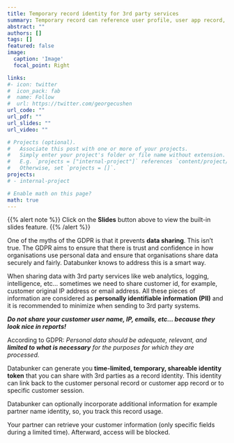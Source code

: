 ```yaml
---
title: Temporary record identity for 3rd party services
summary: Temporary record can reference user profile, user app record, or user session record.
abstract: ""
authors: []
tags: []
featured: false
image:
  caption: 'Image'
  focal_point: Right

links:
#- icon: twitter
#  icon_pack: fab
#  name: Follow
#  url: https://twitter.com/georgecushen
url_code: ""
url_pdf: ""
url_slides: ""
url_video: ""

# Projects (optional).
#   Associate this post with one or more of your projects.
#   Simply enter your project's folder or file name without extension.
#   E.g. `projects = ["internal-project"]` references `content/project/deep-learning/index.md`.
#   Otherwise, set `projects = []`.
projects:
# - internal-project

# Enable math on this page?
math: true
---
```


{{% alert note %}}
Click on the **Slides** button above to view the built-in slides feature.
{{% /alert %}}


One of the myths of the GDPR is that it prevents **data sharing**. This isn’t
true. The GDPR aims to ensure that there is trust and confidence in how
organisations use personal data and ensure that organisations share data
securely and fairly. Databunker knows to address this is a smart way.

When sharing data with 3rd party services like web analytics, logging, intelligence, etc... sometimes we need to
share customer id, for example, customer original IP address or email address. All these pieces of information
are considered as **personally identifiable information (PII)** and it is recommended to minimize when sending to 3rd party systems.

***Do not share your customer user name, IP, emails, etc... because they look nice in reports!***

According to GDPR: *Personal data should be adequate, relevant, and **limited to what is necessary** for the
purposes for which they are processed.*

Databunker can generate you **time-limited, temporary, shareable identity token** that you can share with 3rd
parties as a record identity. This identity can link back to the customer personal record or customer app record
or to specific customer session.

Databunker can optionally incorporate additional information for example partner name identity, so, you track this record usage.

Your partner can retrieve your customer information (only specific fields during a limited time).
Afterward, access will be blocked.
